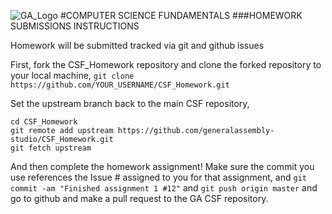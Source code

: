 ![GA_Logo](https://raw.github.com/generalassembly/ga-ruby-on-rails-for-devs/master/images/ga.png)
#COMPUTER SCIENCE FUNDAMENTALS
###HOMEWORK SUBMISSIONS INSTRUCTIONS

Homework will be submitted tracked via git and github issues

First, fork the CSF_Homework repository and clone the forked repository to your local machine, `git clone https://github.com/YOUR_USERNAME/CSF_Homework.git`

Set the upstream branch back to the main CSF repository,

```
cd CSF_Homework
git remote add upstream https://github.com/generalassembly-studio/CSF_Homework.git
git fetch upstream
```

And then complete the homework assignment! Make sure the commit you use references the Issue # assigned to you for that assignment, and `git commit -am "Finished assignment 1 #12"` and `git push origin master` and go to github and make a pull request to the GA CSF repository.

